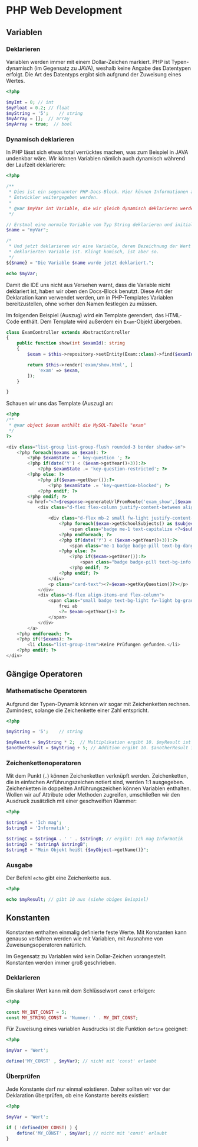 # PHP Web Development
## Variablen

### Deklarieren

Variablen werden immer mit einem Dollar-Zeichen markiert. PHP ist Typen-dynamisch (im Gegensatz zu JAVA),
weshalb keine Angabe des Datentypen erfolgt. Die Art des Datentyps ergibt sich aufgrund der
Zuweisung eines Wertes.

````php
<?php

$myInt = 0; // int
$myFloat = 0.2; // float
$myString = '5';    // string
$myArray = [];  // array
$myArray = true;  // bool
````

### Dynamisch deklarieren

In PHP lässt sich etwas total verrücktes machen, was zum Beispiel in JAVA undenkbar wäre.
Wir können Variablen nämlich auch dynamisch während der Laufzeit deklarieren:

````php
<?php

/**
 * Dies ist ein sogenannter PHP-Docs-Block. Hier können Informationen an die
 * Entwickler weitergegeben werden.
 * 
 * @var $myVar int Variable, die wir gleich dynamisch deklarieren werden.
 */

// Erstmal eine normale Variable vom Typ String deklarieren und initialisieren.
$name = "myVar";

/*
 * Und jetzt deklarieren wir eine Variable, deren Bezeichnung der Wert der zuvor
 * deklarierten Variable ist. Klingt komisch, ist aber so. 
 */ 
${$name} = "Die Variable $name wurde jetzt deklariert.";

echo $myVar;
````

Damit die IDE uns nicht aus Versehen warnt, dass die Variable nicht deklariert ist,
haben wir oben den Docs-Block benutzt. Diese Art der Deklaration kann verwendet werden,
um in PHP-Templates Variablen bereitzustellen, ohne vorher den Namen festlegen zu müssen.

Im folgenden Beispiel (Auszug) wird ein Template gerendert, das HTML-Code enthält. Dem Template
wird außerdem ein ``Exam``-Objekt übergeben.

````php
class ExamController extends AbstractController
{
    public function show(int $examId): string
    {
        $exam = $this->repository->setEntity(Exam::class)->find($examId);

        return $this->render('exam/show.html', [
            'exam' => $exam,
        ]);
    }

}
````

Schauen wir uns das Template (Auszug) an:

````php
<?php
/**
 * @var object $exam enthält die MySQL-Tabelle "exam"
 */
?>

<div class="list-group list-group-flush rounded-3 border shadow-sm">
    <?php foreach($exams as $exam): ?>
        <?php $examState = ' key-question '; ?>
        <?php if(date('Y') < ($exam->getYear()+3)):?>
            <?php $examState .= 'key-question-restricted'; ?>
        <?php else: ?>
            <?php if($exam->getUser()):?>
                <?php $examState .= 'key-question-blocked'; ?>
            <?php endif; ?>
        <?php endif; ?>
        <a href="<?=$response->generateUrlFromRoute('exam_show',[$exam->getId()])?>" class="list-group-item <?=$examState?> list-group-item-action lh-sm py-3 d-flex justify-content-between align-items-start">
            <div class="d-flex flex-column justify-content-between align-items-start">

                <div class="d-flex mb-2 small fw-light justify-content-start align-items-center">
                    <?php foreach($exam->getSchoolSubjects() as $subject): ?>
                        <span class="badge me-1 text-capitalize <?=$subject->isMainSchoolSubject() ? 'bg-primary' :'bg-secondary' ?>"><?=$subject->getAbbr()?></span>
                    <?php endforeach; ?>
                    <?php if(date('Y') < ($exam->getYear()+3)):?>
                        <span class="me-1 badge badge-pill text-bg-danger small">gesperrt</span>
                    <?php else: ?>
                        <?php if($exam->getUser()):?>
                            <span class="badge badge-pill text-bg-info small">belegt</span>
                        <?php endif; ?>
                    <?php endif; ?>
                </div>
                <p class="card-text"><?=$exam->getKeyQuestion()?></p>
            </div>
            <div class="d-flex align-items-end flex-column">
                <span class="small badge text-bg-light fw-light bg-gradient border text-nowrap">
                    frei ab
                    <?= $exam->getYear()+3 ?>
                </span>
            </div>
        </a>
    <?php endforeach; ?>
    <?php if(!$exams): ?>
        <li class="list-group-item">Keine Prüfungen gefunden.</li>
    <?php endif; ?>
</div>

````


## Gängige Operatoren

### Mathematische Operatoren

Aufgrund der Typen-Dynamik können wir sogar mit Zeichenketten rechnen. Zumindest, solange die
Zeichenkette einer Zahl entspricht.

````php
<?php

$myString = '5';    // string

$myResult = $myString * 2;  // Multiplikation ergibt 10. $myResult ist vom Typ int
$anotherResult = $myString + 5; // Addition ergibt 10. $anotherResult ist vom Typ int
````

### Zeichenkettenoperatoren

Mit dem Punkt (``.``) können Zeichenketten verknüpft werden. Zeichenketten, die in einfachen
Anführungszeichen notiert sind, werden 1:1 ausgegeben. Zeichenketten in doppelten Anführungszeichen
können Variablen enthalten. Wollen wir auf Attribute oder Methoden zugreifen, umschließen
wir den Ausdruck zusätzlich mit einer geschweiften Klammer:

````php
<?php

$stringA = 'Ich mag';
$stringB = 'Informatik';

$stringC = $stringA . ' ' . $stringB; // ergibt: Ich mag Informatik
$stringD = "$stringA $stringB";
$stringE = "Mein Objekt heißt {$myObject->getName()}";
````

### Ausgabe

Der Befehl ``echo`` gibt eine Zeichenkette aus.

````php
<?php

echo $myResult; // gibt 10 aus (siehe obiges Beispiel)
````

## Konstanten

Konstanten enthalten einmalig definierte feste Werte. Mit Konstanten kann genauso verfahren
werden wie mit Variablen, mit Ausnahme von Zuweisungsoperatoren natürlich.

Im Gegensatz zu Variablen wird kein Dollar-Zeichen vorangestellt. Konstanten werden immer groß
geschrieben.

### Deklarieren

Ein skalarer Wert kann mit dem Schlüsselwort ``const`` erfolgen:

````php
<?php

const MY_INT_CONST = 5;
const MY_STRING_CONST = 'Nummer: ' . MY_INT_CONST;
````

Für Zuweisung eines variablen Ausdrucks ist die Funktion ``define`` geeignet:

`````php
<?php

$myVar = 'Wert';

define('MY_CONST' , $myVar); // nicht mit 'const' erlaubt
`````

### Überprüfen

Jede Konstante darf nur einmal existieren. Daher sollten wir vor der Deklaration überprüfen,
ob eine Konstante bereits existiert:

`````php
<?php

$myVar = 'Wert';

if ( !defined(MY_CONST) ) {
    define('MY_CONST' , $myVar); // nicht mit 'const' erlaubt
}
`````


